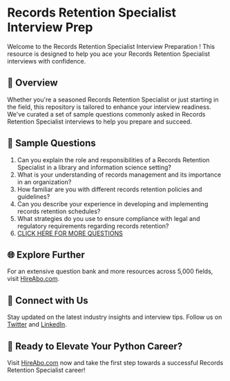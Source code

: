 # Records Retention Specialist Interview Prep

Welcome to the Records Retention Specialist Interview Preparation ! This resource is designed to help you ace your Records Retention Specialist interviews with confidence.

## 🚀 Overview

Whether you're a seasoned Records Retention Specialist or just starting in the field, this repository is tailored to enhance your interview readiness. We've curated a set of sample questions commonly asked in Records Retention Specialist interviews to help you prepare and succeed.

## 📝 Sample Questions

1. Can you explain the role and responsibilities of a Records Retention Specialist in a library and information science setting?
2. What is your understanding of records management and its importance in an organization?
3. How familiar are you with different records retention policies and guidelines?
4. Can you describe your experience in developing and implementing records retention schedules?
5. What strategies do you use to ensure compliance with legal and regulatory requirements regarding records retention?
6. [CLICK HERE FOR MORE QUESTIONS](https://hireabo.com/job/18_3_17/Records%20Retention%20Specialist)

## 🌐 Explore Further

For an extensive question bank and more resources across 5,000 fields, visit [HireAbo.com](https://www.hireabo.com).

## 📱 Connect with Us

Stay updated on the latest industry insights and interview tips. Follow us on [Twitter](https://twitter.com/hireabo) and [LinkedIn](https://www.linkedin.com/in/hire-abo-3609972a8/).

## 🚀 Ready to Elevate Your Python Career?

Visit [HireAbo.com](https://www.hireabo.com) now and take the first step towards a successful Records Retention Specialist career!
